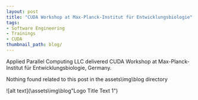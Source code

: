 ```yaml
---
layout: post
title: "CUDA Workshop at Max-Planck-Institut für Entwicklungsbiologie"
tags:
- Software Engineering
- Trainings
- CUDA
thumbnail_path: blog/
---
```


Applied Parallel Computing LLC delivered CUDA Workshop at Max-Planck-Institut für Entwicklungsbiologie, Germany.

Nothing found related to this post in the assets\img\blog directory

![alt text](\assets\img\blog\"Logo Title Text 1")